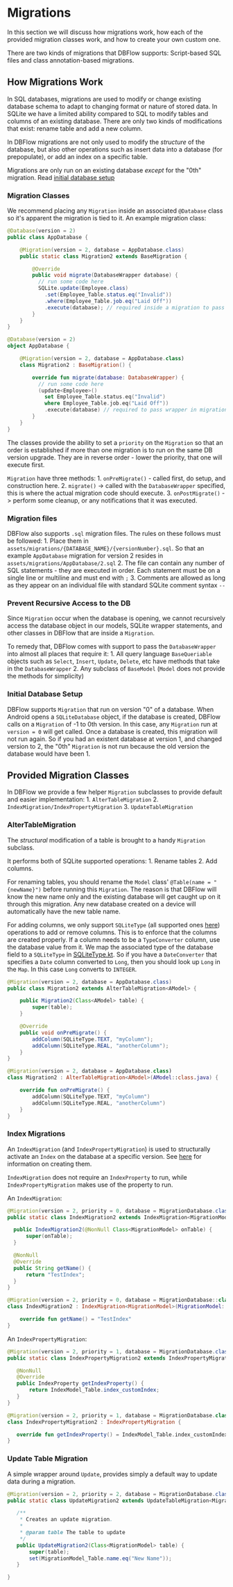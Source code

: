 # Migrations

In this section we will discuss how migrations work, how each of the provided migration classes work, and how to create your own custom one.

There are two kinds of migrations that DBFlow supports: Script-based SQL files and class annotation-based migrations.

## How Migrations Work

In SQL databases, migrations are used to modify or change existing database schema to adapt to changing format or nature of stored data. In SQLite we have a limited ability compared to SQL to modify tables and columns of an existing database. There are only two kinds of modifications that exist: rename table and add a new column.

In DBFlow migrations are not only used to modify the _structure_ of the database, but also other operations such as insert data into a database \(for prepopulate\), or add an index on a specific table.

Migrations are only run on an existing database _except_ for the "0th" migration. Read [initial database setup](migrations.md#initial-database-setup)

### Migration Classes

We recommend placing any `Migration` inside an associated `@Database` class so it's apparent the migration is tied to it. An example migration class:

```java
@Database(version = 2)
public class AppDatabase {

    @Migration(version = 2, database = AppDatabase.class)
    public static class Migration2 extends BaseMigration {

        @Override
        public void migrate(DatabaseWrapper database) {
          // run some code here
          SQLite.update(Employee.class)
            .set(Employee_Table.status.eq("Invalid"))
            .where(Employee_Table.job.eq("Laid Off"))
            .execute(database); // required inside a migration to pass the wrapper
        }
    }
}
```

```kotlin
@Database(version = 2)
object AppDatabase {

    @Migration(version = 2, database = AppDatabase.class)
    class Migration2 : BaseMigration() {

        override fun migrate(database: DatabaseWrapper) {
          // run some code here
          (update<Employee>()
            set Employee_Table.status.eq("Invalid")
            where Employee_Table.job.eq("Laid Off"))
            .execute(database) // required to pass wrapper in migration
        }
    }
}
```

The classes provide the ability to set a `priority` on the `Migration` so that an order is established if more than one migration is to run on the same DB version upgrade. They are in reverse order - lower the priority, that one will execute first.

`Migration` have three methods: 1. `onPreMigrate()` - called first, do setup, and construction here. 2. `migrate()` -&gt; called with the `DatabaseWrapper` specified, this is where the actual migration code should execute. 3. `onPostMigrate()` -&gt; perform some cleanup, or any notifications that it was executed.

### Migration files

DBFlow also supports `.sql` migration files. The rules on these follows must be followed: 1. Place them in `assets/migrations/{DATABASE_NAME}/{versionNumber}.sql`. So that an example `AppDatabase` migration for version 2 resides in `assets/migrations/AppDatabase/2.sql` 2. The file can contain any number of SQL statements - they are executed in order. Each statement must be on a single line or multiline and must end with `;` 3. Comments are allowed as long as they appear on an individual file with standard SQLite comment syntax `--`

### Prevent Recursive Access to the DB

Since `Migration` occur when the database is opening, we cannot recursively access the database object in our models, SQLite wrapper statements, and other classes in DBFlow that are inside a `Migration`.

To remedy that, DBFlow comes with support to pass the `DatabaseWrapper` into almost all places that require it: 1. All query language `BaseQueriable` objects such as `Select`, `Insert`, `Update`, `Delete`, etc have methods that take in the `DatabaseWrapper` 2. Any subclass of `BaseModel` \(`Model` does not provide the methods for simplicity\)

### Initial Database Setup

DBFlow supports `Migration` that run on version "0" of a database. When Android opens a `SQLiteDatabase` object, if the database is created, DBFlow calls on a `Migration` of -1 to 0th version. In this case, any `Migration` run at `version = 0` will get called. Once a database is created, this migration will not run again. So if you had an existent database at version 1, and changed version to 2, the "0th" `Migration` is not run because the old version the database would have been 1.

## Provided Migration Classes

In DBFlow we provide a few helper `Migration` subclasses to provide default and easier implementation: 1. `AlterTableMigration` 2. `IndexMigration/IndexPropertyMigration` 3. `UpdateTableMigration`

### AlterTableMigration

The _structural_ modification of a table is brought to a handy `Migration` subclass.

It performs both of SQLite supported operations: 1. Rename tables 2. Add columns.

For renaming tables, you should rename the `Model` class' `@Table(name = "{newName}")` before running this `Migration`. The reason is that DBFlow will know the new name only and the existing database will get caught up on it through this migration. Any new database created on a device will automatically have the new table name.

For adding columns, we only support `SQLiteType` \(all supported ones [here](https://www.sqlite.org/datatype3.html)\) operations to add or remove columns. This is to enforce that the columns are created properly. If a column needs to be a `TypeConverter` column, use the database value from it. We map the associated type of the database field to a `SQLiteType` in [SQLiteType.kt](https://github.com/agrosner/DBFlow/tree/fb3739caa4c894d50fd0d7873c70a33416c145e6/dbflow/src/main/java/com/dbflow5/sql/SQLiteType.kt). So if you have a `DateConverter` that specifies a `Date` column converted to `Long`, then you should look up `Long` in the `Map`. In this case `Long` converts to `INTEGER`.

```java
@Migration(version = 2, database = AppDatabase.class)
public class Migration2 extends AlterTableMigration<AModel> {

    public Migration2(Class<AModel> table) {
        super(table);
    }

    @Override
    public void onPreMigrate() {
        addColumn(SQLiteType.TEXT, "myColumn");
        addColumn(SQLiteType.REAL, "anotherColumn");
    }
}
```

```kotlin
@Migration(version = 2, database = AppDatabase.class)
class Migration2 : AlterTableMigration<AModel>(AModel::class.java) {

    override fun onPreMigrate() {
        addColumn(SQLiteType.TEXT, "myColumn")
        addColumn(SQLiteType.REAL, "anotherColumn")
    }
}
```

### Index Migrations

An `IndexMigration` \(and `IndexPropertyMigration`\) is used to structurally activate an `Index` on the database at a specific version. See [here](../advanced-usage/indexing.md) for information on creating them.

`IndexMigration` does not require an `IndexProperty` to run, while `IndexPropertyMigration` makes use of the property to run.

An `IndexMigration`:

```java
@Migration(version = 2, priority = 0, database = MigrationDatabase.class)
public static class IndexMigration2 extends IndexMigration<MigrationModel> {

  public IndexMigration2(@NonNull Class<MigrationModel> onTable) {
      super(onTable);
  }

  @NonNull
  @Override
  public String getName() {
      return "TestIndex";
  }
}
```

```kotlin
@Migration(version = 2, priority = 0, database = MigrationDatabase::class)
class IndexMigration2 : IndexMigration<MigrationModel>(MigrationModel::class.java) {

    override fun getName() = "TestIndex"
}
```

An `IndexPropertyMigration`:

```java
@Migration(version = 2, priority = 1, database = MigrationDatabase.class)
public static class IndexPropertyMigration2 extends IndexPropertyMigration {

   @NonNull
   @Override
   public IndexProperty getIndexProperty() {
       return IndexModel_Table.index_customIndex;
   }
}
```

```kotlin
@Migration(version = 2, priority = 1, database = MigrationDatabase.class)
class IndexPropertyMigration2 : IndexPropertyMigration {

   override fun getIndexProperty() = IndexModel_Table.index_customIndex
}
```

### Update Table Migration

A simple wrapper around `Update`, provides simply a default way to update data during a migration.

```java
@Migration(version = 2, priority = 2, database = MigrationDatabase.class)
public static class UpdateMigration2 extends UpdateTableMigration<MigrationModel> {

   /**
    * Creates an update migration.
    *
    * @param table The table to update
    */
   public UpdateMigration2(Class<MigrationModel> table) {
       super(table);
       set(MigrationModel_Table.name.eq("New Name"));
   }

}
```

